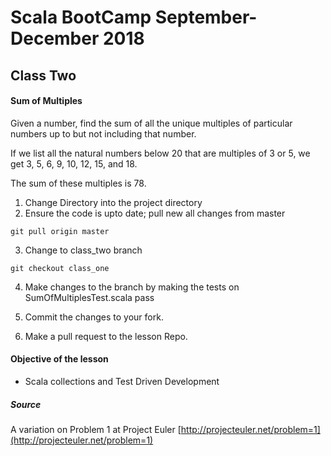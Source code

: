 # Scala BootCamp September- December 2018
## Class Two
#### Sum of Multiples
Given a number, find the sum of all the unique multiples of particular numbers up to
but not including that number.

If we list all the natural numbers below 20 that are multiples of 3 or 5,
we get 3, 5, 6, 9, 10, 12, 15, and 18.

The sum of these multiples is 78.

1. Change Directory into the project directory
2. Ensure the code is upto date; pull new all changes from master
````
git pull origin master
````
3. Change to class_two branch
````
git checkout class_one
````
4. Make changes to the branch by making the tests on SumOfMultiplesTest.scala pass

5. Commit the changes to your fork.

6. Make a pull request to the lesson Repo.

#### Objective of the lesson
- Scala collections and Test Driven Development

##### Source
A variation on Problem 1 at Project Euler [http://projecteuler.net/problem=1](http://projecteuler.net/problem=1)